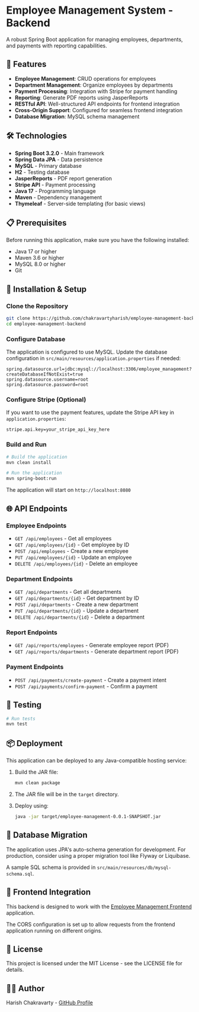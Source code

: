 # Employee Management System - Backend

A robust Spring Boot application for managing employees, departments, and payments with reporting capabilities.

## 🚀 Features

- **Employee Management**: CRUD operations for employees
- **Department Management**: Organize employees by departments
- **Payment Processing**: Integration with Stripe for payment handling
- **Reporting**: Generate PDF reports using JasperReports
- **RESTful API**: Well-structured API endpoints for frontend integration
- **Cross-Origin Support**: Configured for seamless frontend integration
- **Database Migration**: MySQL schema management

## 🛠️ Technologies

- **Spring Boot 3.2.0** - Main framework
- **Spring Data JPA** - Data persistence
- **MySQL** - Primary database
- **H2** - Testing database
- **JasperReports** - PDF report generation
- **Stripe API** - Payment processing
- **Java 17** - Programming language
- **Maven** - Dependency management
- **Thymeleaf** - Server-side templating (for basic views)

## 📋 Prerequisites

Before running this application, make sure you have the following installed:

- Java 17 or higher
- Maven 3.6 or higher
- MySQL 8.0 or higher
- Git

## 🔧 Installation & Setup

### Clone the Repository

```bash
git clone https://github.com/chakravartyharish/employee-management-backend.git
cd employee-management-backend
```

### Configure Database

The application is configured to use MySQL. Update the database configuration in `src/main/resources/application.properties` if needed:

```properties
spring.datasource.url=jdbc:mysql://localhost:3306/employee_management?createDatabaseIfNotExist=true
spring.datasource.username=root
spring.datasource.password=root
```

### Configure Stripe (Optional)

If you want to use the payment features, update the Stripe API key in `application.properties`:

```properties
stripe.api.key=your_stripe_api_key_here
```

### Build and Run

```bash
# Build the application
mvn clean install

# Run the application
mvn spring-boot:run
```

The application will start on `http://localhost:8080`

## 🌐 API Endpoints

### Employee Endpoints

- `GET /api/employees` - Get all employees
- `GET /api/employees/{id}` - Get employee by ID
- `POST /api/employees` - Create a new employee
- `PUT /api/employees/{id}` - Update an employee
- `DELETE /api/employees/{id}` - Delete an employee

### Department Endpoints

- `GET /api/departments` - Get all departments
- `GET /api/departments/{id}` - Get department by ID
- `POST /api/departments` - Create a new department
- `PUT /api/departments/{id}` - Update a department
- `DELETE /api/departments/{id}` - Delete a department

### Report Endpoints

- `GET /api/reports/employees` - Generate employee report (PDF)
- `GET /api/reports/departments` - Generate department report (PDF)

### Payment Endpoints

- `POST /api/payments/create-payment` - Create a payment intent
- `POST /api/payments/confirm-payment` - Confirm a payment

## 🧪 Testing

```bash
# Run tests
mvn test
```

## 📦 Deployment

This application can be deployed to any Java-compatible hosting service:

1. Build the JAR file:
   ```bash
   mvn clean package
   ```

2. The JAR file will be in the `target` directory.

3. Deploy using:
   ```bash
   java -jar target/employee-management-0.0.1-SNAPSHOT.jar
   ```

## 🔄 Database Migration

The application uses JPA's auto-schema generation for development. For production, consider using a proper migration tool like Flyway or Liquibase.

A sample SQL schema is provided in `src/main/resources/db/mysql-schema.sql`.

## 🔗 Frontend Integration

This backend is designed to work with the [Employee Management Frontend](https://github.com/chakravartyharish/employee-management-frontend) application.

The CORS configuration is set up to allow requests from the frontend application running on different origins.

## 📝 License

This project is licensed under the MIT License - see the LICENSE file for details.

## 👨‍💻 Author

Harish Chakravarty - [GitHub Profile](https://github.com/chakravartyharish)
